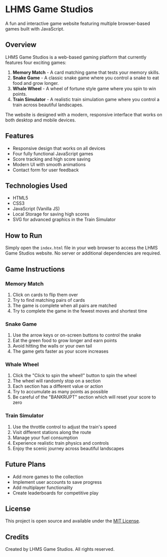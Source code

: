 # LHMS Game Studios

A fun and interactive game website featuring multiple browser-based games built with JavaScript.

## Overview

LHMS Game Studios is a web-based gaming platform that currently features four exciting games:

1. **Memory Match** - A card matching game that tests your memory skills.
2. **Snake Game** - A classic snake game where you control a snake to eat food and grow longer.
3. **Whale Wheel** - A wheel of fortune style game where you spin to win points.
4. **Train Simulator** - A realistic train simulation game where you control a train across beautiful landscapes.

The website is designed with a modern, responsive interface that works on both desktop and mobile devices.

## Features

- Responsive design that works on all devices
- Four fully functional JavaScript games
- Score tracking and high score saving
- Modern UI with smooth animations
- Contact form for user feedback

## Technologies Used

- HTML5
- CSS3
- JavaScript (Vanilla JS)
- Local Storage for saving high scores
- SVG for advanced graphics in the Train Simulator

## How to Run

Simply open the `index.html` file in your web browser to access the LHMS Game Studios website. No server or additional dependencies are required.

## Game Instructions

### Memory Match

1. Click on cards to flip them over
2. Try to find matching pairs of cards
3. The game is complete when all pairs are matched
4. Try to complete the game in the fewest moves and shortest time

### Snake Game

1. Use the arrow keys or on-screen buttons to control the snake
2. Eat the green food to grow longer and earn points
3. Avoid hitting the walls or your own tail
4. The game gets faster as your score increases

### Whale Wheel

1. Click the "Click to spin the wheel!" button to spin the wheel
2. The wheel will randomly stop on a section
3. Each section has a different value or action
4. Try to accumulate as many points as possible
5. Be careful of the "BANKRUPT" section which will reset your score to zero

### Train Simulator

1. Use the throttle control to adjust the train's speed
2. Visit different stations along the route
3. Manage your fuel consumption
4. Experience realistic train physics and controls
5. Enjoy the scenic journey across beautiful landscapes

## Future Plans

- Add more games to the collection
- Implement user accounts to save progress
- Add multiplayer functionality
- Create leaderboards for competitive play

## License

This project is open source and available under the [MIT License](LICENSE).

## Credits

Created by LHMS Game Studios. All rights reserved. 